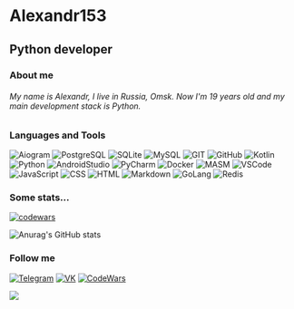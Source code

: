# Alexandr153

## Python developer

### About me

###### My name is Alexandr, I live in Russia, Omsk. Now I'm 19 years old and my main development stack is Python.


### Languages and Tools
![Aiogram](https://img.shields.io/badge/-Aiogram-black?style=for-the-badge&logo=telegram)
![PostgreSQL](https://img.shields.io/badge/-PostgreSQL-black?style=for-the-badge&logo=postgresql)
![SQLite](https://img.shields.io/badge/-SQLite-black?style=for-the-badge&logo=Sqlite)
![MySQL](https://img.shields.io/badge/-MySQL-black?style=for-the-badge&logo=mysql)
![GIT](https://img.shields.io/badge/-GIT-black?style=for-the-badge&logo=GIT)
![GitHub](https://img.shields.io/badge/-GitHub-black?style=for-the-badge&logo=github)
![Kotlin](https://img.shields.io/badge/-Kotlin-black?style=for-the-badge&logo=kotlin)
![Python](https://img.shields.io/badge/-Python-black?style=for-the-badge&logo=python)
![AndroidStudio](https://img.shields.io/badge/-Android_Studio-black?style=for-the-badge&logo=androidstudio)
![PyCharm](https://img.shields.io/badge/-PyCharm-black?style=for-the-badge&logo=pycharm)
![Docker](https://img.shields.io/badge/-Docker-black?style=for-the-badge&logo=docker)
![MASM](https://img.shields.io/badge/-Assembler-black?style=for-the-badge&logo=microsoft)
![VSCode](https://img.shields.io/badge/-VScode-black?style=for-the-badge&logo=visualstudio)
![JavaScript](https://img.shields.io/badge/-JavaScript-black?style=for-the-badge&logo=javascript)
![CSS](https://img.shields.io/badge/-CSS-black?style=for-the-badge&logo=)
![HTML](https://img.shields.io/badge/-Html-black?style=for-the-badge&logo=html)
![Markdown](https://img.shields.io/badge/-Markdown-black?style=for-the-badge&logo=markdown)
![GoLang](https://img.shields.io/badge/-Go-black?style=for-the-badge&logo=go)
![Redis](https://img.shields.io/badge/-Redis-black?style=for-the-badge&logo=redis)




### Some stats...
[![codewars](https://www.codewars.com/users/Alexandr153/badges/large)](https://www.codewars.com/users/Alexandr153)   

![Anurag's GitHub stats](https://github-readme-stats.vercel.app/api?username=Alexandr153&show_icons=true&theme=slateorange)



### Follow me

[![Telegram](https://img.shields.io/badge/-Telegram-black?style=for-the-badge&logo=telegram)](https://t.me/Sashkald)
[![VK](https://img.shields.io/badge/-VK-black?style=for-the-badge&logo=vk)](https://vk.com/nirvanainomsk)
[![CodeWars](https://img.shields.io/badge/-CodeWars-black?style=for-the-badge&logo=codewars)](https://www.codewars.com/users/sashok123)


![](https://komarev.com/ghpvc/?username=your-github-Alexandr153)

